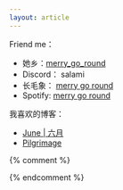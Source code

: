 ```yaml
---
layout: article
---
```


Friend me：
- 她乡：[merry_go_round](https://womenoverseas.com/u/merry_go_round/summary)
- Discord： salami
- 长毛象： [merry go round](https://moresci.sale/@nerdsam)
- Spotify: [merry go round](https://open.spotify.com/user/lzdya7z12gu1rxwffixyq36ca)


我喜欢的博客：
- [June \| 六月](https://shiorireads.ca/)
- [Pilgrimage](https://writee.org/iris-bios/)


{% comment %}

{% endcomment %}